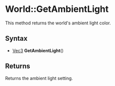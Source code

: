 # World::GetAmbientLight

This method returns the world's ambient light color.

## Syntax

- [Vec3](Vec3.md) **GetAmbientLight**()

## Returns

Returns the ambient light setting.
